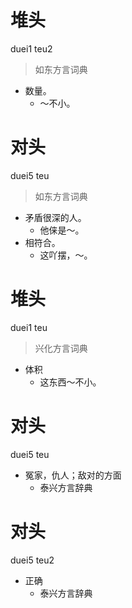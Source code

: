 # 堆头
duei1 teu2
> 如东方言词典
- 数量。
  - ～不小。

# 对头
duei5 teu
> 如东方言词典
- 矛盾很深的人。
  - 他俫是～。
- 相符合。
  - 这吖摆，～。

# 堆头
duei1 teu
> 兴化方言词典
- 体积
  - 这东西～不小。

# 对头
duei5 teu
+ 冤家，仇人；敌对的方面
  * 泰兴方言辞典

# 对头
duei5 teu2
+ 正确
  * 泰兴方言辞典
